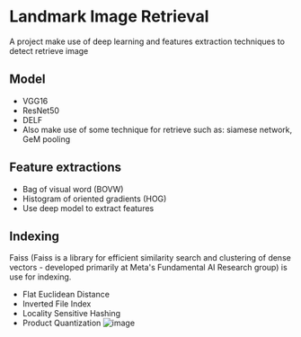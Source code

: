 
# Landmark Image Retrieval

A project make use of deep learning and features extraction techniques to detect retrieve image

## Model
* VGG16
* ResNet50
* DELF
* Also make use of some technique for retrieve such as: siamese network, GeM pooling
## Feature extractions
* Bag of visual word (BOVW)
* Histogram of oriented gradients (HOG)
* Use deep model to extract features
## Indexing
Faiss (Faiss is a library for efficient similarity search and clustering of dense vectors - developed primarily at Meta's Fundamental AI Research group) is use for indexing. 
* Flat Euclidean Distance
* Inverted File Index
* Locality Sensitive Hashing
* Product Quantization
![image](https://github.com/ptatien0307/image_retrieval/assets/79583501/67d52b71-ce65-4a6d-a00a-f07ca4b80575)
